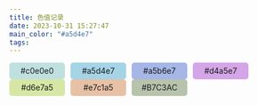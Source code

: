 ```yaml
---
title: 色值记录
date: 2023-10-31 15:27:47
main_color: "#a5d4e7"
tags:
---
```



<div style="display: flex; flex-wrap: wrap; text-align: center;">
	<div style="width: 100px; height:30px; margin-right: 10px; line-height: 30px; border-radius: 5px; background: #c0e0e0;">#c0e0e0</div>
	<div style="width: 100px; height:30px; margin-right: 10px; line-height: 30px; border-radius: 5px; background: #a5d4e7;">#a5d4e7</div>
	<div style="width: 100px; height:30px; margin-right: 10px; line-height: 30px; border-radius: 5px; background: #a5b6e7;">#a5b6e7</div>
	<div style="width: 100px; height:30px; margin-right: 10px; line-height: 30px; border-radius: 5px; background: #d4a5e7;">#d4a5e7</div>
	<div style="width: 100px; height:30px; margin-right: 10px; line-height: 30px; border-radius: 5px; background: #d6e7a5;">#d6e7a5</div>
	<div style="width: 100px; height:30px; margin-right: 10px; line-height: 30px; border-radius: 5px; background: #e7c1a5;">#e7c1a5</div>
	<div style="width: 100px; height:30px; margin-right: 10px; line-height: 30px; border-radius: 5px; background: #B7C3AC;">#B7C3AC</div>
</div>
